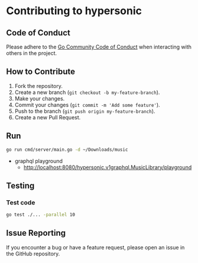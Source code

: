 # Contributing to hypersonic

## Code of Conduct

Please adhere to the [Go Community Code of Conduct](https://go.dev/conduct) when interacting with others in the project.

## How to Contribute

1. Fork the repository.
2. Create a new branch (`git checkout -b my-feature-branch`).
3. Make your changes.
4. Commit your changes (`git commit -m 'Add some feature'`).
5. Push to the branch (`git push origin my-feature-branch`).
6. Create a new Pull Request.

## Run

```sh
go run cmd/server/main.go -d ~/Downloads/music
```

- graphql playground
  - [http://localhost:8080/hypersonic.v1graphql.MusicLibrary/playground](http://localhost:8080/hypersonic.v1graphql.MusicLibrary/playground)

## Testing

### Test code

```sh
go test ./... -parallel 10
```

## Issue Reporting

If you encounter a bug or have a feature request, please open an issue in the GitHub repository.
